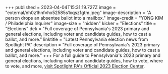 +++
published = 2023-04-04T15:31:19.727Z
image = "external/nh0z1hnfvhx52585s1xqsz1gtm.jpeg"
image-description = "A person drops an absentee ballot into a mailbox."
image-credit = "YONG KIM / Philadelphia Inquirer"
image-size = "hidden"
kicker = "Elections"
title = "Elections"
dek = "Full coverage of Pennsylvania's 2023 primary and general elections, including voter and candidate guides, how to cast a ballot, and more."
linktitle = "Latest Pennsylvania election news from Spotlight PA"
description = "Full coverage of Pennsylvania's 2023 primary and general elections, including voter and candidate guides, how to cast a ballot, and more."
+++
For a full guide to Pennsylvania's 2023 primary and general elections, including voter and candidate guides, how to vote, where to vote, and more, [visit Spotlight PA's Official 2023 Election Center](https://www.spotlightpa.org/elections).